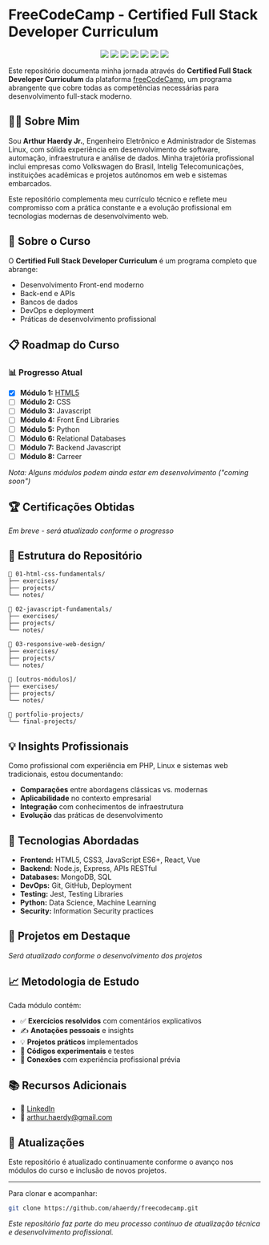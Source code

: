 # FreeCodeCamp - Certified Full Stack Developer Curriculum

<p align="center">
  <img src="https://img.shields.io/badge/status-em%20andamento-yellow" />
  <img src="https://img.shields.io/badge/Currículo-Full%20Stack%20Developer-blue?logo=freecodecamp" />
  <img src="https://img.shields.io/badge/Tecnologias-HTML%2C%20CSS%2C%20JS%2C%20Python-orange?logo=javascript" />
  <img src="https://img.shields.io/github/repo-size/ahaerdy/freecodecamp" />
  <img src="https://img.shields.io/github/last-commit/ahaerdy/freecodecamp" />
  <img src="https://img.shields.io/badge/Módulos%20concluídos-0%20de%208-lightgrey" />
  <a href="https://www.linkedin.com/in/arthur-haerdy-jr/">
    <img src="https://img.shields.io/badge/LinkedIn-Arthur%20Haerdy%20Jr.-0077B5?logo=linkedin" />
  </a>
</p>


Este repositório documenta minha jornada através do **Certified Full Stack Developer Curriculum** da plataforma [freeCodeCamp](https://www.freecodecamp.org/learn/full-stack-developer/), um programa abrangente que cobre todas as competências necessárias para desenvolvimento full-stack moderno.

## 👨‍💻 Sobre Mim

Sou **Arthur Haerdy Jr.**, Engenheiro Eletrônico e Administrador de Sistemas Linux, com sólida experiência em desenvolvimento de software, automação, infraestrutura e análise de dados. Minha trajetória profissional inclui empresas como Volkswagen do Brasil, Intelig Telecomunicações, instituições acadêmicas e projetos autônomos em web e sistemas embarcados.

Este repositório complementa meu currículo técnico e reflete meu compromisso com a prática constante e a evolução profissional em tecnologias modernas de desenvolvimento web.

## 🎯 Sobre o Curso

O **Certified Full Stack Developer Curriculum** é um programa completo que abrange:
- Desenvolvimento Front-end moderno
- Back-end e APIs
- Bancos de dados
- DevOps e deployment
- Práticas de desenvolvimento profissional

## 📋 Roadmap do Curso

### 📊 Progresso Atual

- [x] **Módulo 1:** [HTML5](https://github.com/ahaerdy/Freecodecamp-Learning/tree/master/Modulos/01-HTML5)
- [ ] **Módulo 2:** CSS
- [ ] **Módulo 3:** Javascript
- [ ] **Módulo 4:** Front End Libraries
- [ ] **Módulo 5:** Python 
- [ ] **Módulo 6:** Relational Databases
- [ ] **Módulo 7:** Backend Javascript 
- [ ] **Módulo 8:** Carreer 

*Nota: Alguns módulos podem ainda estar em desenvolvimento ("coming soon")*

## 🏆 Certificações Obtidas

*Em breve - será atualizado conforme o progresso*

## 📁 Estrutura do Repositório

```
📁 01-html-css-fundamentals/
├── exercises/
├── projects/
└── notes/

📁 02-javascript-fundamentals/
├── exercises/
├── projects/
└── notes/

📁 03-responsive-web-design/
├── exercises/
├── projects/
└── notes/

📁 [outros-módulos]/
├── exercises/
├── projects/
└── notes/

📁 portfolio-projects/
└── final-projects/
```

## 💡 Insights Profissionais

Como profissional com experiência em PHP, Linux e sistemas web tradicionais, estou documentando:

- **Comparações** entre abordagens clássicas vs. modernas
- **Aplicabilidade** no contexto empresarial
- **Integração** com conhecimentos de infraestrutura
- **Evolução** das práticas de desenvolvimento

## 🔧 Tecnologias Abordadas

- **Frontend:** HTML5, CSS3, JavaScript ES6+, React, Vue
- **Backend:** Node.js, Express, APIs RESTful
- **Databases:** MongoDB, SQL
- **DevOps:** Git, GitHub, Deployment
- **Testing:** Jest, Testing Libraries
- **Python:** Data Science, Machine Learning
- **Security:** Information Security practices

## 🚀 Projetos em Destaque

*Será atualizado conforme o desenvolvimento dos projetos*

## 📈 Metodologia de Estudo

Cada módulo contém:
- ✅ **Exercícios resolvidos** com comentários explicativos
- ✍️ **Anotações pessoais** e insights
- 💡 **Projetos práticos** implementados
- 🔧 **Códigos experimentais** e testes
- 🔗 **Conexões** com experiência profissional prévia

## 📚 Recursos Adicionais

- 🔗 [LinkedIn](https://www.linkedin.com/in/arthur-haerdy-jr/)
- 📧 [arthur.haerdy@gmail.com](mailto:arthur.haerdy@gmail.com)

## 🔄 Atualizações

Este repositório é atualizado continuamente conforme o avanço nos módulos do curso e inclusão de novos projetos.

---

Para clonar e acompanhar:
```bash
git clone https://github.com/ahaerdy/freecodecamp.git
```

*Este repositório faz parte do meu processo contínuo de atualização técnica e desenvolvimento profissional.*
